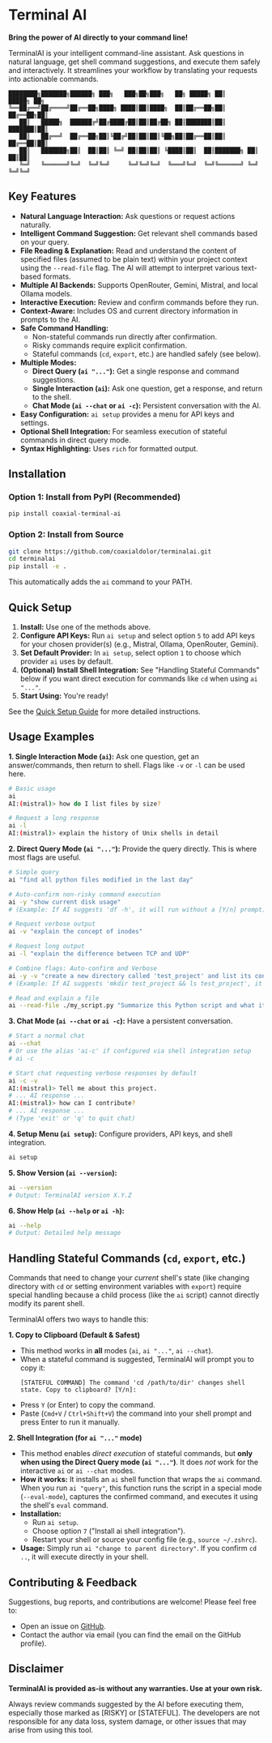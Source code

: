 # Terminal AI

**Bring the power of AI directly to your command line!**

TerminalAI is your intelligent command-line assistant. Ask questions in natural language, get shell command suggestions, and execute them safely and interactively. It streamlines your workflow by translating your requests into actionable commands.

```
████████╗███████╗██████╗ ███╗   ███╗██╗███╗   ██╗ █████╗ ██║       █████╗ ██╗
╚══██╔══╝██╔════╝██╔══██╗████╗ ████║██║████╗  ██║██╔══██╗██║      ██╔══██╗██║
   ██║   █████╗  ██████╔╝██╔████╔██║██║██╔██╗ ██║███████║██║      ███████║██║
   ██║   ██╔══╝  ██╔══██╗██║╚██╔╝██║██║██║╚██╗██║██╔══██║██║      ██╔══██║██║
   ██║   ███████╗██║  ██║██║ ╚═╝ ██║██║██║ ╚████║██║  ██║███████╗ ██║  ██║██║
   ╚═╝   ╚══════╝╚═╝  ╚═╝╚═╝     ╚═╝╚═╝╚═╝  ╚═══╝╚═╝  ╚═╝╚══════╝ ╚═╝  ╚═╝╚═╝
```

## Key Features

*   **Natural Language Interaction:** Ask questions or request actions naturally.
*   **Intelligent Command Suggestion:** Get relevant shell commands based on your query.
*   **File Reading & Explanation:** Read and understand the content of specified files (assumed to be plain text) within your project context using the `--read-file` flag. The AI will attempt to interpret various text-based formats.
*   **Multiple AI Backends:** Supports OpenRouter, Gemini, Mistral, and local Ollama models.
*   **Interactive Execution:** Review and confirm commands before they run.
*   **Context-Aware:** Includes OS and current directory information in prompts to the AI.
*   **Safe Command Handling:**
    *   Non-stateful commands run directly after confirmation.
    *   Risky commands require explicit confirmation.
    *   Stateful commands (`cd`, `export`, etc.) are handled safely (see below).
*   **Multiple Modes:**
    *   **Direct Query (`ai "..."`):** Get a single response and command suggestions.
    *   **Single Interaction (`ai`):** Ask one question, get a response, and return to the shell.
    *   **Chat Mode (`ai --chat` or `ai -c`):** Persistent conversation with the AI.
*   **Easy Configuration:** `ai setup` provides a menu for API keys and settings.
*   **Optional Shell Integration:** For seamless execution of stateful commands in direct query mode.
*   **Syntax Highlighting:** Uses `rich` for formatted output.

## Installation

### Option 1: Install from PyPI (Recommended)
```sh
pip install coaxial-terminal-ai
```

### Option 2: Install from Source
```sh
git clone https://github.com/coaxialdolor/terminalai.git
cd terminalai
pip install -e .
```
This automatically adds the `ai` command to your PATH.

## Quick Setup

1.  **Install:** Use one of the methods above.
2.  **Configure API Keys:** Run `ai setup` and select option `5` to add API keys for your chosen provider(s) (e.g., Mistral, Ollama, OpenRouter, Gemini).
3.  **Set Default Provider:** In `ai setup`, select option `1` to choose which provider `ai` uses by default.
4.  **(Optional) Install Shell Integration:** See "Handling Stateful Commands" below if you want direct execution for commands like `cd` when using `ai "..."`.
5.  **Start Using:** You're ready!

See the [Quick Setup Guide](quick_setup_guide.md) for more detailed instructions.

## Usage Examples

**1. Single Interaction Mode (`ai`):** Ask one question, get an answer/commands, then return to shell.
   Flags like `-v` or `-l` can be used here.
```sh
# Basic usage
ai
AI:(mistral)> how do I list files by size?

# Request a long response
ai -l
AI:(mistral)> explain the history of Unix shells in detail
```

**2. Direct Query Mode (`ai "..."`):** Provide the query directly. This is where most flags are useful.
```sh
# Simple query
ai "find all python files modified in the last day"

# Auto-confirm non-risky command execution
ai -y "show current disk usage"
# (Example: If AI suggests 'df -h', it will run without a [Y/n] prompt)

# Request verbose output
ai -v "explain the concept of inodes"

# Request long output
ai -l "explain the difference between TCP and UDP"

# Combine flags: Auto-confirm and Verbose
ai -y -v "create a new directory called 'test_project' and list its contents"
# (Example: If AI suggests 'mkdir test_project && ls test_project', it will run without a prompt)

# Read and explain a file
ai --read-file ./my_script.py "Summarize this Python script and what it does"
```

**3. Chat Mode (`ai --chat` or `ai -c`):** Have a persistent conversation.
```sh
# Start a normal chat
ai --chat
# Or use the alias 'ai-c' if configured via shell integration setup
# ai -c

# Start chat requesting verbose responses by default
ai -c -v
AI:(mistral)> Tell me about this project.
# ... AI response ...
AI:(mistral)> how can I contribute?
# ... AI response ...
# (Type 'exit' or 'q' to quit chat)
```

**4. Setup Menu (`ai setup`):** Configure providers, API keys, and shell integration.
```sh
ai setup
```

**5. Show Version (`ai --version`):**
```sh
ai --version
# Output: TerminalAI version X.Y.Z
```

**6. Show Help (`ai --help` or `ai -h`):**
```sh
ai --help
# Output: Detailed help message
```

## Handling Stateful Commands (`cd`, `export`, etc.)

Commands that need to change your *current* shell's state (like changing directory with `cd` or setting environment variables with `export`) require special handling because a child process (like the `ai` script) cannot directly modify its parent shell.

TerminalAI offers two ways to handle this:

**1. Copy to Clipboard (Default & Safest)**

*   This method works in **all** modes (`ai`, `ai "..."`, `ai --chat`).
*   When a stateful command is suggested, TerminalAI will prompt you to copy it:
    ```
    [STATEFUL COMMAND] The command 'cd /path/to/dir' changes shell state. Copy to clipboard? [Y/n]:
    ```
*   Press `Y` (or Enter) to copy the command.
*   Paste (`Cmd+V` / `Ctrl+Shift+V`) the command into your shell prompt and press Enter to run it manually.

**2. Shell Integration (for `ai "..."` mode)**

*   This method enables *direct execution* of stateful commands, but **only when using the Direct Query mode (`ai "..."`)**. It does *not* work for the interactive `ai` or `ai --chat` modes.
*   **How it works:** It installs an `ai` shell function that wraps the `ai` command. When you run `ai "query"`, this function runs the script in a special mode (`--eval-mode`), captures the confirmed command, and executes it using the shell's `eval` command.
*   **Installation:**
    *   Run `ai setup`.
    *   Choose option `7` ("Install ai shell integration").
    *   Restart your shell or source your config file (e.g., `source ~/.zshrc`).
*   **Usage:** Simply run `ai "change to parent directory"`. If you confirm `cd ..`, it will execute directly in your shell.

## Contributing & Feedback

Suggestions, bug reports, and contributions are welcome! Please feel free to:
*   Open an issue on [GitHub](https://github.com/coaxialdolor/terminalai).
*   Contact the author via email (you can find the email on the GitHub profile).

## Disclaimer

**TerminalAI is provided as-is without any warranties. Use at your own risk.**

Always review commands suggested by the AI before executing them, especially those marked as [RISKY] or [STATEFUL]. The developers are not responsible for any data loss, system damage, or other issues that may arise from using this tool.
